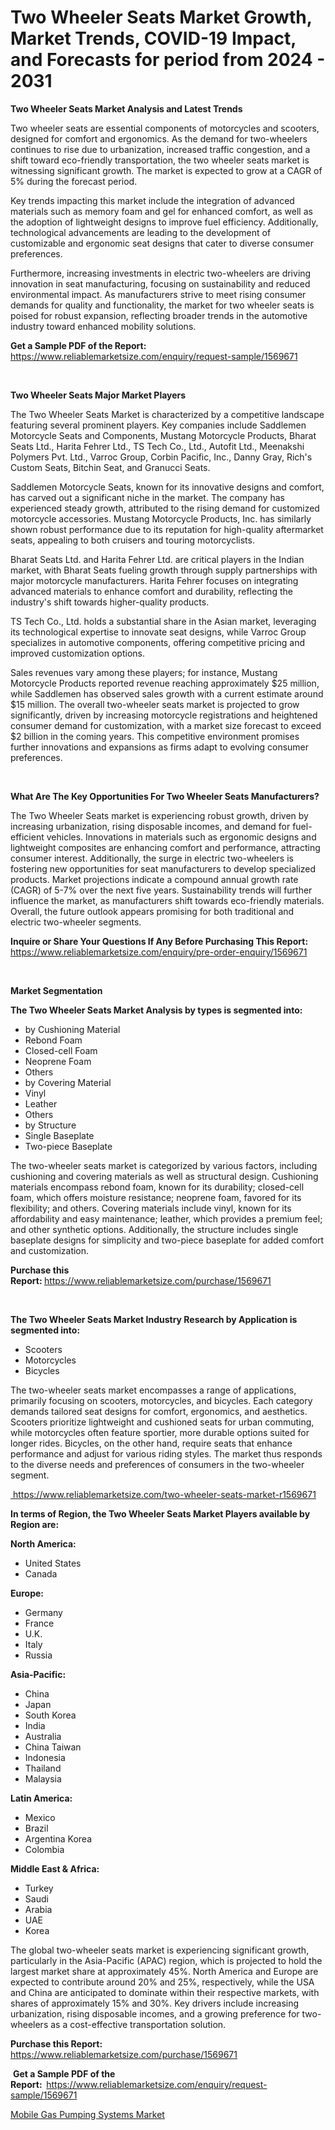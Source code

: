 <p><h1>Two Wheeler Seats Market Growth, Market Trends, COVID-19 Impact, and Forecasts for period from 2024 - 2031</h1></p><p><strong>Two Wheeler Seats Market Analysis and Latest Trends</strong></p>
<p><p>Two wheeler seats are essential components of motorcycles and scooters, designed for comfort and ergonomics. As the demand for two-wheelers continues to rise due to urbanization, increased traffic congestion, and a shift toward eco-friendly transportation, the two wheeler seats market is witnessing significant growth. The market is expected to grow at a CAGR of 5% during the forecast period. </p><p>Key trends impacting this market include the integration of advanced materials such as memory foam and gel for enhanced comfort, as well as the adoption of lightweight designs to improve fuel efficiency. Additionally, technological advancements are leading to the development of customizable and ergonomic seat designs that cater to diverse consumer preferences. </p><p>Furthermore, increasing investments in electric two-wheelers are driving innovation in seat manufacturing, focusing on sustainability and reduced environmental impact. As manufacturers strive to meet rising consumer demands for quality and functionality, the market for two wheeler seats is poised for robust expansion, reflecting broader trends in the automotive industry toward enhanced mobility solutions.</p></p>
<p><strong>Get a Sample PDF of the Report:&nbsp;</strong> <a href="https://www.reliablemarketsize.com/enquiry/request-sample/1569671?utm_campaign=2005&utm_medium=2&utm_source=Github&utm_content=ia&utm_term=29122024&utm_id=two-wheeler-seats">https://www.reliablemarketsize.com/enquiry/request-sample/1569671</a></p>
<p>&nbsp;</p>
<p><strong>Two Wheeler Seats Major Market Players</strong></p>
<p><p>The Two Wheeler Seats Market is characterized by a competitive landscape featuring several prominent players. Key companies include Saddlemen Motorcycle Seats and Components, Mustang Motorcycle Products, Bharat Seats Ltd., Harita Fehrer Ltd., TS Tech Co., Ltd., Autofit Ltd., Meenakshi Polymers Pvt. Ltd., Varroc Group, Corbin Pacific, Inc., Danny Gray, Rich's Custom Seats, Bitchin Seat, and Granucci Seats.</p><p>Saddlemen Motorcycle Seats, known for its innovative designs and comfort, has carved out a significant niche in the market. The company has experienced steady growth, attributed to the rising demand for customized motorcycle accessories. Mustang Motorcycle Products, Inc. has similarly shown robust performance due to its reputation for high-quality aftermarket seats, appealing to both cruisers and touring motorcyclists.</p><p>Bharat Seats Ltd. and Harita Fehrer Ltd. are critical players in the Indian market, with Bharat Seats fueling growth through supply partnerships with major motorcycle manufacturers. Harita Fehrer focuses on integrating advanced materials to enhance comfort and durability, reflecting the industry's shift towards higher-quality products.</p><p>TS Tech Co., Ltd. holds a substantial share in the Asian market, leveraging its technological expertise to innovate seat designs, while Varroc Group specializes in automotive components, offering competitive pricing and improved customization options.</p><p>Sales revenues vary among these players; for instance, Mustang Motorcycle Products reported revenue reaching approximately $25 million, while Saddlemen has observed sales growth with a current estimate around $15 million. The overall two-wheeler seats market is projected to grow significantly, driven by increasing motorcycle registrations and heightened consumer demand for customization, with a market size forecast to exceed $2 billion in the coming years. This competitive environment promises further innovations and expansions as firms adapt to evolving consumer preferences.</p></p>
<p>&nbsp;</p>
<p><strong>What Are The Key Opportunities For Two Wheeler Seats Manufacturers?</strong></p>
<p><p>The Two Wheeler Seats market is experiencing robust growth, driven by increasing urbanization, rising disposable incomes, and demand for fuel-efficient vehicles. Innovations in materials such as ergonomic designs and lightweight composites are enhancing comfort and performance, attracting consumer interest. Additionally, the surge in electric two-wheelers is fostering new opportunities for seat manufacturers to develop specialized products. Market projections indicate a compound annual growth rate (CAGR) of 5-7% over the next five years. Sustainability trends will further influence the market, as manufacturers shift towards eco-friendly materials. Overall, the future outlook appears promising for both traditional and electric two-wheeler segments.</p></p>
<p><strong>Inquire or Share Your Questions If Any Before Purchasing This Report:</strong> <a href="https://www.reliablemarketsize.com/enquiry/pre-order-enquiry/1569671?utm_campaign=2005&utm_medium=2&utm_source=Github&utm_content=ia&utm_term=29122024&utm_id=two-wheeler-seats">https://www.reliablemarketsize.com/enquiry/pre-order-enquiry/1569671</a></p>
<p>&nbsp;</p>
<p><strong>Market Segmentation</strong></p>
<p><strong>The Two Wheeler Seats Market Analysis by types is segmented into:</strong></p>
<p><ul><li>by Cushioning Material</li><li>Rebond Foam</li><li>Closed-cell Foam</li><li>Neoprene Foam</li><li>Others</li><li>by Covering Material</li><li>Vinyl</li><li>Leather</li><li>Others</li><li>by Structure</li><li>Single Baseplate</li><li>Two-piece Baseplate</li></ul></p>
<p><p>The two-wheeler seats market is categorized by various factors, including cushioning and covering materials as well as structural design. Cushioning materials encompass rebond foam, known for its durability; closed-cell foam, which offers moisture resistance; neoprene foam, favored for its flexibility; and others. Covering materials include vinyl, known for its affordability and easy maintenance; leather, which provides a premium feel; and other synthetic options. Additionally, the structure includes single baseplate designs for simplicity and two-piece baseplate for added comfort and customization.</p></p>
<p><strong>Purchase this Report:&nbsp;</strong><a href="https://www.reliablemarketsize.com/purchase/1569671?utm_campaign=2005&utm_medium=2&utm_source=Github&utm_content=ia&utm_term=29122024&utm_id=two-wheeler-seats">https://www.reliablemarketsize.com/purchase/1569671</a></p>
<p>&nbsp;</p>
<p><strong>The Two Wheeler Seats Market Industry Research by Application is segmented into:</strong></p>
<p><ul><li>Scooters</li><li>Motorcycles</li><li>Bicycles</li></ul></p>
<p><p>The two-wheeler seats market encompasses a range of applications, primarily focusing on scooters, motorcycles, and bicycles. Each category demands tailored seat designs for comfort, ergonomics, and aesthetics. Scooters prioritize lightweight and cushioned seats for urban commuting, while motorcycles often feature sportier, more durable options suited for longer rides. Bicycles, on the other hand, require seats that enhance performance and adjust for various riding styles. The market thus responds to the diverse needs and preferences of consumers in the two-wheeler segment.</p></p>
<p><a href="https://www.reliablemarketsize.com/two-wheeler-seats-market-r1569671?utm_campaign=2005&utm_medium=2&utm_source=Github&utm_content=ia&utm_term=29122024&utm_id=two-wheeler-seats">&nbsp;https://www.reliablemarketsize.com/two-wheeler-seats-market-r1569671</a></p>
<p><strong>In terms of Region, the Two Wheeler Seats Market Players available by Region are:</strong></p>
<p>
    <p> <strong> North America: </strong>
        <ul>
            <li>United States</li>
            <li>Canada</li>
        </ul>
        </p> 
    <p> <strong> Europe: </strong>
        <ul>
            <li>Germany</li>
            <li>France</li>
            <li>U.K.</li>
            <li>Italy</li>
            <li>Russia</li>
        </ul>
        </p> 
    <p> <strong> Asia-Pacific: </strong>
        <ul>
            <li>China</li>
            <li>Japan</li>
            <li>South Korea</li>
            <li>India</li>
            <li>Australia</li>
            <li>China Taiwan</li>
            <li>Indonesia</li>
            <li>Thailand</li>
            <li>Malaysia</li>
        </ul>
        </p> 
    <p> <strong> Latin America: </strong>
        <ul>
            <li>Mexico</li>
            <li>Brazil</li>
            <li>Argentina Korea</li>
            <li>Colombia</li>
        </ul>
        </p> 
    <p> <strong> Middle East & Africa: </strong>
        <ul>
            <li>Turkey</li>
            <li>Saudi</li>
            <li>Arabia</li>
            <li>UAE</li>
            <li>Korea</li>
        </ul>
    </p>
    </p>
<p><p>The global two-wheeler seats market is experiencing significant growth, particularly in the Asia-Pacific (APAC) region, which is projected to hold the largest market share at approximately 45%. North America and Europe are expected to contribute around 20% and 25%, respectively, while the USA and China are anticipated to dominate within their respective markets, with shares of approximately 15% and 30%. Key drivers include increasing urbanization, rising disposable incomes, and a growing preference for two-wheelers as a cost-effective transportation solution.</p></p>
<p><strong>Purchase this Report: </strong><a href="https://www.reliablemarketsize.com/purchase/1569671?utm_campaign=2005&utm_medium=2&utm_source=Github&utm_content=ia&utm_term=29122024&utm_id=two-wheeler-seats">https://www.reliablemarketsize.com/purchase/1569671</a></p>
<p>&nbsp;<strong>Get a Sample PDF of the Report:&nbsp;&nbsp;</strong><a href="https://www.reliablemarketsize.com/enquiry/request-sample/1569671?utm_campaign=2005&utm_medium=2&utm_source=Github&utm_content=ia&utm_term=29122024&utm_id=two-wheeler-seats">https://www.reliablemarketsize.com/enquiry/request-sample/1569671</a></p>
<p><strong></strong></p>
<p><p><a href="https://github.com/lylyparadise/Market-Research-Report-List-5/blob/main/mobile-gas-pumping-systems-market.md?utm_campaign=2005&utm_medium=2&utm_source=Github&utm_content=ia&utm_term=29122024&utm_id=two-wheeler-seats">Mobile Gas Pumping Systems Market</a></p></p>